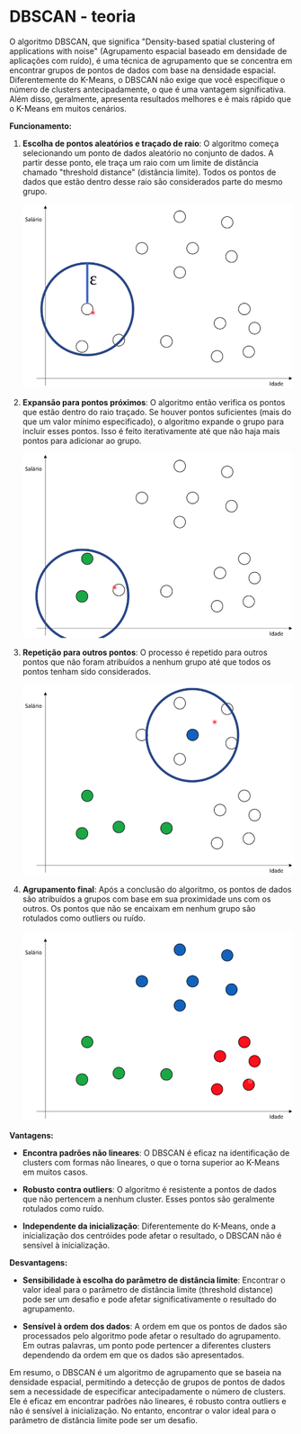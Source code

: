 # DBSCAN - teoria

O algoritmo DBSCAN, que significa "Density-based spatial clustering of applications with noise" (Agrupamento espacial baseado em densidade de aplicações com ruído), é uma técnica de agrupamento que se concentra em encontrar grupos de pontos de dados com base na densidade espacial. Diferentemente do K-Means, o DBSCAN não exige que você especifique o número de clusters antecipadamente, o que é uma vantagem significativa. Além disso, geralmente, apresenta resultados melhores e é mais rápido que o K-Means em muitos cenários.

**Funcionamento:**

1. **Escolha de pontos aleatórios e traçado de raio**: O algoritmo começa selecionando um ponto de dados aleatório no conjunto de dados. A partir desse ponto, ele traça um raio com um limite de distância chamado "threshold distance" (distância limite). Todos os pontos de dados que estão dentro desse raio são considerados parte do mesmo grupo.

   ![](./assets/escolha-ponto-aleatorio.png)

2. **Expansão para pontos próximos**: O algoritmo então verifica os pontos que estão dentro do raio traçado. Se houver pontos suficientes (mais do que um valor mínimo especificado), o algoritmo expande o grupo para incluir esses pontos. Isso é feito iterativamente até que não haja mais pontos para adicionar ao grupo.

   ![](./assets/agrupamento-de-pontos.png)

3. **Repetição para outros pontos**: O processo é repetido para outros pontos que não foram atribuídos a nenhum grupo até que todos os pontos tenham sido considerados.

   ![](./assets/repeticao-do-processo.png)

4. **Agrupamento final**: Após a conclusão do algoritmo, os pontos de dados são atribuídos a grupos com base em sua proximidade uns com os outros. Os pontos que não se encaixam em nenhum grupo são rotulados como outliers ou ruído.

   ![](./assets/agrupamento-final.png)

**Vantagens:**

- **Encontra padrões não lineares**: O DBSCAN é eficaz na identificação de clusters com formas não lineares, o que o torna superior ao K-Means em muitos casos.

- **Robusto contra outliers**: O algoritmo é resistente a pontos de dados que não pertencem a nenhum cluster. Esses pontos são geralmente rotulados como ruído.

- **Independente da inicialização**: Diferentemente do K-Means, onde a inicialização dos centróides pode afetar o resultado, o DBSCAN não é sensível à inicialização.

**Desvantagens:**

- **Sensibilidade à escolha do parâmetro de distância limite**: Encontrar o valor ideal para o parâmetro de distância limite (threshold distance) pode ser um desafio e pode afetar significativamente o resultado do agrupamento.

- **Sensível à ordem dos dados**: A ordem em que os pontos de dados são processados pelo algoritmo pode afetar o resultado do agrupamento. Em outras palavras, um ponto pode pertencer a diferentes clusters dependendo da ordem em que os dados são apresentados.

Em resumo, o DBSCAN é um algoritmo de agrupamento que se baseia na densidade espacial, permitindo a detecção de grupos de pontos de dados sem a necessidade de especificar antecipadamente o número de clusters. Ele é eficaz em encontrar padrões não lineares, é robusto contra outliers e não é sensível à inicialização. No entanto, encontrar o valor ideal para o parâmetro de distância limite pode ser um desafio.
